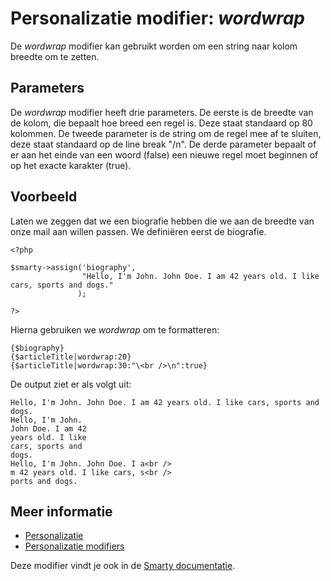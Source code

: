 # Personalizatie modifier: *wordwrap*

De *wordwrap* modifier kan gebruikt worden om een string naar kolom breedte 
om te zetten.

## Parameters

De *wordwrap* modifier heeft drie parameters. De eerste is de breedte van 
de kolom, die bepaalt hoe breed een regel is. Deze staat standaard op 80 
kolommen.
De tweede parameter is de string om de regel mee af te sluiten, deze 
staat standaard op de line break "/n".
De derde parameter bepaalt of er aan het einde van een woord (false) 
een nieuwe regel moet beginnen of op het exacte karakter (true). 

## Voorbeeld

Laten we zeggen dat we een biografie hebben die we aan de breedte van 
onze mail aan willen passen. We definiëren eerst de biografie.

    <?php

    $smarty->assign('biography',
                    "Hello, I'm John. John Doe. I am 42 years old. I like cars, sports and dogs."
                   );

    ?>
    
Hierna gebruiken we *wordwrap* om te formatteren:

    {$biography}
    {$articleTitle|wordwrap:20}
    {$articleTitle|wordwrap:30:"\<br />\n":true}
    
De output ziet er als volgt uit:

    Hello, I'm John. John Doe. I am 42 years old. I like cars, sports and dogs.
    Hello, I'm John. 
    John Doe. I am 42 
    years old. I like 
    cars, sports and 
    dogs.
    Hello, I'm John. John Doe. I a<br />
    m 42 years old. I like cars, s<br />
    ports and dogs.
    
## Meer informatie

* [Personalizatie](./personalization)
* [Personalizatie modifiers](./personalization-modifiers)

Deze modifier vindt je ook in de [Smarty documentatie](http://www.smarty.net/docs/en/language.modifier.wordwrap.tpl).
